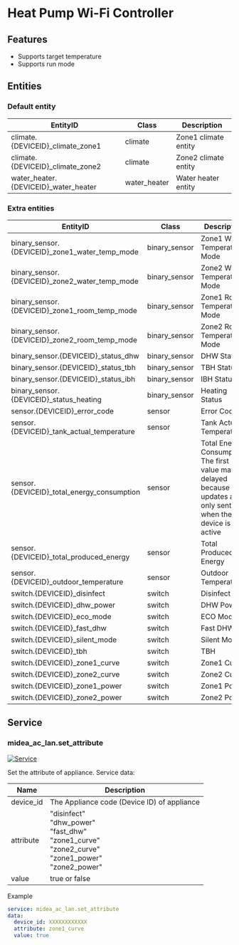 # Heat Pump Wi-Fi Controller
## Features
- Supports target temperature
- Supports run mode

## Entities
### Default entity
| EntityID                             | Class        | Description          |
|--------------------------------------|--------------|----------------------|
| climate.{DEVICEID}_climate_zone1     | climate      | Zone1 climate entity |
| climate.{DEVICEID}_climate_zone2     | climate      | Zone2 climate entity |
| water_heater.{DEVICEID}_water_heater | water_heater | Water heater entity  |

### Extra entities

| EntityID                                       | Class         | Description                                                                                                          |
|------------------------------------------------|---------------|----------------------------------------------------------------------------------------------------------------------|
| binary_sensor.{DEVICEID}_zone1_water_temp_mode | binary_sensor | Zone1 Water Temperature Mode                                                                                         |
| binary_sensor.{DEVICEID}_zone2_water_temp_mode | binary_sensor | Zone2 Water Temperature Mode                                                                                         |
| binary_sensor.{DEVICEID}_zone1_room_temp_mode  | binary_sensor | Zone1 Room Temperature Mode                                                                                          |
| binary_sensor.{DEVICEID}_zone2_room_temp_mode  | binary_sensor | Zone2 Room Temperature Mode                                                                                          |
| binary_sensor.{DEVICEID}_status_dhw            | binary_sensor | DHW Status                                                                                                           |
| binary_sensor.{DEVICEID}_status_tbh            | binary_sensor | TBH Status                                                                                                           |****
| binary_sensor.{DEVICEID}_status_ibh            | binary_sensor | IBH Status                                                                                                           |
| binary_sensor.{DEVICEID}_status_heating        | binary_sensor | Heating Status                                                                                                       |
| sensor.{DEVICEID}_error_code                   | sensor        | Error Code                                                                                                           |
| sensor.{DEVICEID}_tank_actual_temperature      | sensor        | Tank Actual Temperature                                                                                              |
| sensor.{DEVICEID}_total_energy_consumption     | sensor        | Total Energy Consumption.</br>The first value may be delayed because updates are only sent when the device is active |
| sensor.{DEVICEID}_total_produced_energy        | sensor        | Total Produced Energy                                                                                                |
| sensor.{DEVICEID}_outdoor_temperature          | sensor        | Outdoor Temperature                                                                                                  |
| switch.{DEVICEID}_disinfect                    | switch        | Disinfect                                                                                                            |
| switch.{DEVICEID}_dhw_power                    | switch        | DHW Power                                                                                                            |
| switch.{DEVICEID}_eco_mode                     | switch        | ECO Mode                                                                                                             |
| switch.{DEVICEID}_fast_dhw                     | switch        | Fast DHW                                                                                                             |
| switch.{DEVICEID}_silent_mode                  | switch        | Silent Mode                                                                                                          |
| switch.{DEVICEID}_tbh                          | switch        | TBH                                                                                                                  |
| switch.{DEVICEID}_zone1_curve                  | switch        | Zone1 Curve                                                                                                          |
| switch.{DEVICEID}_zone2_curve                  | switch        | Zone2 Curve                                                                                                          |
| switch.{DEVICEID}_zone1_power                  | switch        | Zone1 Power                                                                                                          |
| switch.{DEVICEID}_zone2_power                  | switch        | Zone2 Power                                                                                                          |

## Service

### midea_ac_lan.set_attribute

[![Service](https://my.home-assistant.io/badges/developer_call_service.svg)](https://my.home-assistant.io/redirect/developer_call_service/?service=midea_ac_lan.set_attribute)

Set the attribute of appliance. Service data:

| Name      | Description                                                                                                        |
|-----------|--------------------------------------------------------------------------------------------------------------------|
| device_id | The Appliance code (Device ID) of appliance                                                                        |
| attribute | "disinfect"<br/>"dhw_power"<br/>"fast_dhw"<br/>"zone1_curve"<br/>"zone2_curve"<br/>"zone1_power"<br/>"zone2_power" |
| value     | true or false                                                                                                      |

Example
```yaml
service: midea_ac_lan.set_attribute
data:
  device_id: XXXXXXXXXXXX
  attribute: zone1_curve
  value: true
```